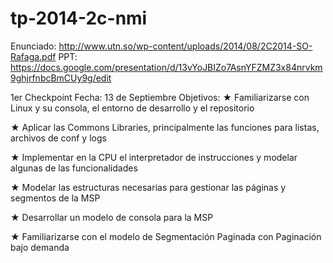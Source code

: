 tp-2014-2c-nmi
==============
Enunciado: http://www.utn.so/wp-content/uploads/2014/08/2C2014-SO-Rafaga.pdf
PPT: https://docs.google.com/presentation/d/13vYoJBIZo7AsnYFZMZ3x84nrvkm9ghjrfnbcBmCUy9g/edit

1er Checkpoint
Fecha: 13 de Septiembre
Objetivos:
★ Familiarizarse con Linux y su consola, el entorno de desarrollo y el repositorio

★ Aplicar las Commons Libraries, principalmente las funciones para listas, archivos de conf y logs

★ Implementar en la CPU el interpretador de instrucciones y modelar algunas de las funcionalidades

★ Modelar las estructuras necesarias para gestionar las páginas y segmentos de la MSP

★ Desarrollar un modelo de consola para la MSP

★ Familiarizarse con el modelo de Segmentación Paginada con Paginación bajo demanda

